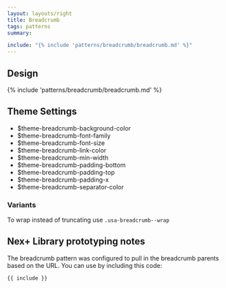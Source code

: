 ```yaml
---
layout: layouts/right
title: Breadcrumb
tags: patterns
summary:

include: "{% include 'patterns/breadcrumb/breadcrumb.md' %}"
---
```


## Design
{% include 'patterns/breadcrumb/breadcrumb.md' %}

## Theme Settings
-  $theme-breadcrumb-background-color
-  $theme-breadcrumb-font-family 
-  $theme-breadcrumb-font-size 
-  $theme-breadcrumb-link-color
-  $theme-breadcrumb-min-width
-  $theme-breadcrumb-padding-bottom
-  $theme-breadcrumb-padding-top 
-  $theme-breadcrumb-padding-x 
-  $theme-breadcrumb-separator-color
  

### Variants
To wrap instead of truncating use `.usa-breadcrumb--wrap`

## Nex+ Library prototyping notes
The breadcrumb pattern was configured to pull in the breadcrumb parents based on the URL. You can use by including this code:

```markdown
{{ include }}
```